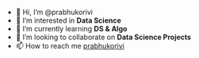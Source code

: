 - 👋 Hi, I’m @prabhukorivi
- 👀 I’m interested in **Data Science**
- 🌱 I’m currently learning **DS & Algo**
- 💞️ I’m looking to collaborate on **Data Science Projects**
- 📫 How to reach me [prabhukorivi](https://github.com/prabhukorivi)

<!---
prabhukorivi/prabhukorivi is a ✨ special ✨ repository because its `README.md` (this file) appears on your GitHub profile.
You can click the Preview link to take a look at your changes.
--->
